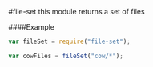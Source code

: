 <a name="module_file-set"></a>
#file-set
this module returns a set of files

  
####Example
```js
var fileSet = require("file-set");

var cowFiles = fileSet("cow/*");
```
